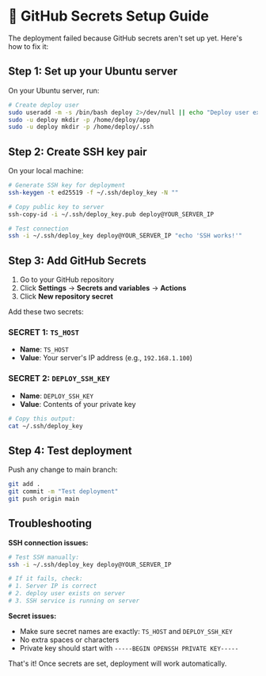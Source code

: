 # 🔑 GitHub Secrets Setup Guide

The deployment failed because GitHub secrets aren't set up yet. Here's how to fix it:

## Step 1: Set up your Ubuntu server

On your Ubuntu server, run:
```bash
# Create deploy user
sudo useradd -m -s /bin/bash deploy 2>/dev/null || echo "Deploy user exists"
sudo -u deploy mkdir -p /home/deploy/app
sudo -u deploy mkdir -p /home/deploy/.ssh
```

## Step 2: Create SSH key pair

On your local machine:
```bash
# Generate SSH key for deployment
ssh-keygen -t ed25519 -f ~/.ssh/deploy_key -N ""

# Copy public key to server
ssh-copy-id -i ~/.ssh/deploy_key.pub deploy@YOUR_SERVER_IP

# Test connection
ssh -i ~/.ssh/deploy_key deploy@YOUR_SERVER_IP "echo 'SSH works!'"
```

## Step 3: Add GitHub Secrets

1. Go to your GitHub repository
2. Click **Settings** → **Secrets and variables** → **Actions**
3. Click **New repository secret**

Add these two secrets:

### SECRET 1: `TS_HOST`
- **Name**: `TS_HOST`
- **Value**: Your server's IP address (e.g., `192.168.1.100`)

### SECRET 2: `DEPLOY_SSH_KEY` 
- **Name**: `DEPLOY_SSH_KEY`
- **Value**: Contents of your private key
```bash
# Copy this output:
cat ~/.ssh/deploy_key
```

## Step 4: Test deployment

Push any change to main branch:
```bash
git add .
git commit -m "Test deployment"
git push origin main
```

## Troubleshooting

**SSH connection issues:**
```bash
# Test SSH manually:
ssh -i ~/.ssh/deploy_key deploy@YOUR_SERVER_IP

# If it fails, check:
# 1. Server IP is correct
# 2. deploy user exists on server
# 3. SSH service is running on server
```

**Secret issues:**
- Make sure secret names are exactly: `TS_HOST` and `DEPLOY_SSH_KEY`
- No extra spaces or characters
- Private key should start with `-----BEGIN OPENSSH PRIVATE KEY-----`

That's it! Once secrets are set, deployment will work automatically.
